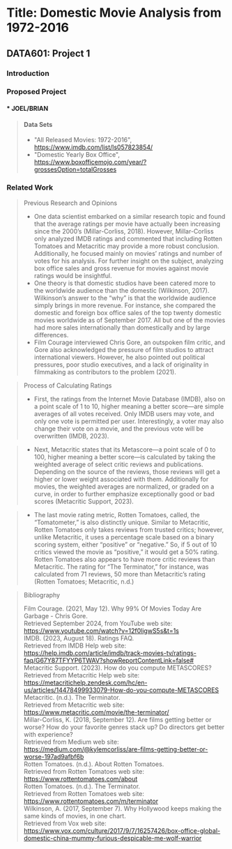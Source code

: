 # Title: Domestic Movie Analysis from 1972-2016
## DATA601: Project 1

### Introduction

### Proposed Project

#### * JOEL/BRIAN

> #### Data Sets
> * "All Released Movies: 1972-2016", https://www.imdb.com/list/ls057823854/
> * "Domestic Yearly Box Office", https://www.boxofficemojo.com/year/?grossesOption=totalGrosses

### Related Work

> Previous Research and Opinions
> * One data scientist embarked on a similar research topic and found that the average ratings per movie have actually been increasing since the 2000’s (Millar-Corliss, 2018).  However, Millar-Corliss only analyzed IMDB ratings and commented that including Rotten Tomatoes and Metacritic may provide a more robust conclusion.  Additionally, he focused mainly on movies’ ratings and number of votes for his analysis.  For further insight on the subject, analyzing box office sales and gross revenue for movies against movie ratings would be insightful.
> * One theory is that domestic studios have been catered more to the worldwide audience than the domestic (Wilkinson, 2017).  Wilkinson’s answer to the “why” is that the worldwide audience simply brings in more revenue.  For instance, she compared the domestic and foreign box office sales of the top twenty domestic movies worldwide as of September 2017.  All but one of the movies had more sales internationally than domestically and by large differences. 
> * Film Courage interviewed Chris Gore, an outspoken film critic, and Gore also acknowledged the pressure of film studios to attract international viewers.  However, he also pointed out political pressures, poor studio executives, and a lack of originality in filmmaking as contributors to the problem (2021). <br>

> Process of Calculating Ratings
> * First, the ratings from the Internet Movie Database (IMDB), also on a point scale of 1 to 10, higher meaning a better score—are simple averages of all votes received.  Only IMDB users may vote, and only one vote is permitted per user.  Interestingly, a voter may also change their vote on a movie, and the previous vote will be overwritten (IMDB, 2023).<br>

> * Next, Metacritic states that its Metascore—a point scale of 0 to 100, higher meaning a better score—is calculated by taking the weighted average of select critic reviews and publications.  Depending on the source of the reviews, those reviews will get a higher or lower weight associated with them.  Additionally for movies, the weighted averages are normalized, or graded on a curve, in order to further emphasize exceptionally good or bad scores (Metacritic Support, 2023).<br>

> * The last movie rating metric, Rotten Tomatoes, called, the “Tomatometer,” is also distinctly unique.  Similar to Metacritic, Rotten Tomatoes only takes reviews from trusted critics; however, unlike Metacritic, it uses a percentage scale based on a binary scoring system, either “positive” or “negative.”  So, if 5 out of 10 critics viewed the movie as “positive,” it would get a 50% rating.  Rotten Tomatoes also appears to have more critic reviews than Metacritic.  The rating for “The Terminator,” for instance, was calculated from 71 reviews, 50 more than Metacritic’s rating (Rotten Tomatoes; Metacritic, n.d.)<br>

>Bibliography
>
>Film Courage. (2021, May 12). Why 99% Of Movies Today Are Garbage - Chris Gore. <br>Retrieved September 2024, from YouTube web site: https://www.youtube.com/watch?v=12f0ligwS5s&t=1s<br>
>IMDB. (2023, August 18). Ratings FAQ.<br> Retrieved from IMDB Help web site: https://help.imdb.com/article/imdb/track-movies-tv/ratings-faq/G67Y87TFYYP6TWAV?showReportContentLink=false#<br>
>Metacritic Support. (2023). How do you compute METASCORES? <br>Retrieved from Metacritic Help web site: https://metacritichelp.zendesk.com/hc/en-us/articles/14478499933079-How-do-you-compute-METASCORES
>Metacritic. (n.d.). The Terminator. <br>Retrieved from Metacritic web site: https://www.metacritic.com/movie/the-terminator/<br>
>Millar-Corliss, K. (2018, September 12). Are films getting better or worse? How do your favorite genres stack up? Do directors get better with experience?<br> Retrieved from Medium web site: https://medium.com/@kylemcorliss/are-films-getting-better-or-worse-197ad9afbf6b<br>
>Rotten Tomatoes. (n.d.). About Rotten Tomatoes.<br> Retrieved from Rotten Tomatoes web site: https://www.rottentomatoes.com/about<br>
>Rotten Tomatoes. (n.d.). The Terminator.<br> Retrieved from Rotten Tomatoes web site: https://www.rottentomatoes.com/m/terminator<br>
>Wilkinson, A. (2017, September 7). Why Hollywood keeps making the same kinds of movies, in one chart.<br> Retrieved from Vox web site: https://www.vox.com/culture/2017/9/7/16257426/box-office-global-domestic-china-mummy-furious-despicable-me-wolf-warrior<br>







